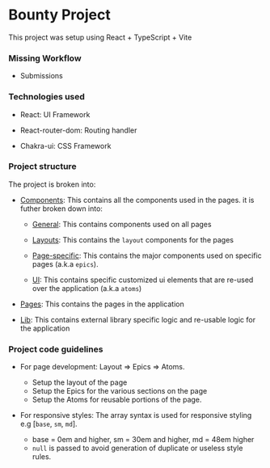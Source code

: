 # Bounty Project

This project was setup using React + TypeScript + Vite

### Missing Workflow

- Submissions

### Technologies used

- React: UI Framework

- React-router-dom: Routing handler

- Chakra-ui: CSS Framework

### Project structure

The project is broken into:

- [Components](/src/components/): This contains all the components used in the pages. it is futher broken down into:

  - [General](/src//components/general/): This contains components used on all pages

  - [Layouts](/src//components/layouts/): This contains the `layout` components for the pages

  - [Page-specific](/src//components/page-specific/): This contains the major components used on specific pages (a.k.a `epics`).

  - [UI](/src//components/ui/): This contains specific customized ui elements that are re-used over the application (a.k.a `atoms`)

- [Pages](/src/pages/): This contains the pages in the application

- [Lib](/src/lib/): This contains external library specific logic and re-usable logic for the application

### Project code guidelines

- For page development: Layout => Epics => Atoms.

  - Setup the layout of the page
  - Setup the Epics for the various sections on the page
  - Setup the Atoms for reusable portions of the page.

- For responsive styles: The array syntax is used for responsive styling e.g [`base`, `sm`, `md`].
  - base = 0em and higher, sm = 30em and higher, md = 48em higher
  - `null` is passed to avoid generation of duplicate or useless style rules.

